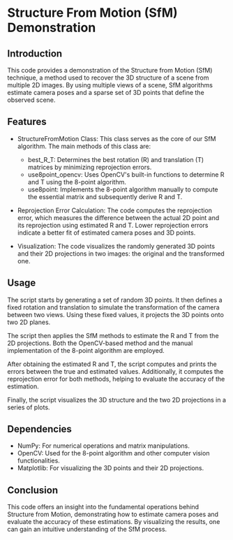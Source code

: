 # Structure From Motion (SfM) Demonstration
## Introduction
This code provides a demonstration of the Structure from Motion (SfM) technique, a method used to recover the 3D structure of a scene from multiple 2D images. By using multiple views of a scene, SfM algorithms estimate camera poses and a sparse set of 3D points that define the observed scene.

## Features
* StructureFromMotion Class: This class serves as the core of our SfM algorithm. The main methods of this class are:

    * best_R_T: Determines the best rotation (R) and translation (T) matrices by minimizing reprojection errors.
    * use8point_opencv: Uses OpenCV's built-in functions to determine R and T using the 8-point algorithm.
    * use8point: Implements the 8-point algorithm manually to compute the essential matrix and subsequently derive R and T.
* Reprojection Error Calculation: The code computes the reprojection error, which measures the difference between the actual 2D point and its reprojection using estimated R and T. Lower reprojection errors indicate a better fit of estimated camera poses and 3D points.

* Visualization: The code visualizes the randomly generated 3D points and their 2D projections in two images: the original and the transformed one.

## Usage
The script starts by generating a set of random 3D points. It then defines a fixed rotation and translation to simulate the transformation of the camera between two views. Using these fixed values, it projects the 3D points onto two 2D planes.

The script then applies the SfM methods to estimate the R and T from the 2D projections. Both the OpenCV-based method and the manual implementation of the 8-point algorithm are employed.

After obtaining the estimated R and T, the script computes and prints the errors between the true and estimated values. Additionally, it computes the reprojection error for both methods, helping to evaluate the accuracy of the estimation.

Finally, the script visualizes the 3D structure and the two 2D projections in a series of plots.

## Dependencies
* NumPy: For numerical operations and matrix manipulations.
* OpenCV: Used for the 8-point algorithm and other computer vision functionalities.
* Matplotlib: For visualizing the 3D points and their 2D projections.
## Conclusion
This code offers an insight into the fundamental operations behind Structure from Motion, demonstrating how to estimate camera poses and evaluate the accuracy of these estimations. By visualizing the results, one can gain an intuitive understanding of the SfM process.